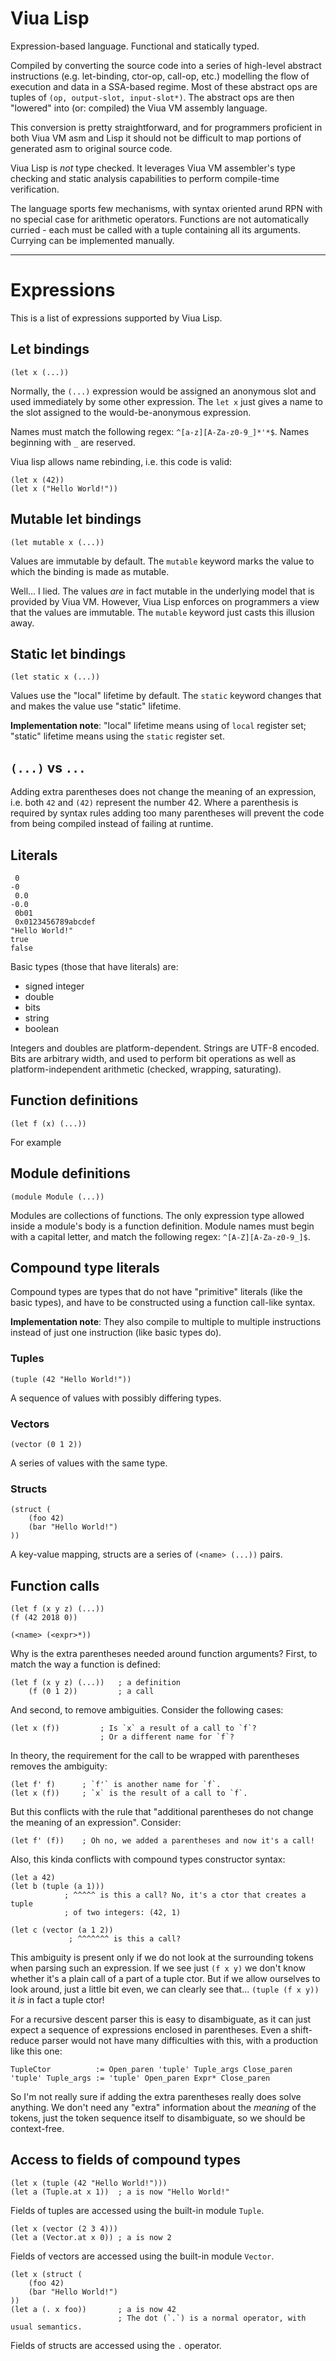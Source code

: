 # Viua Lisp

Expression-based language.
Functional and statically typed.

Compiled by converting the source code into a series of high-level
abstract instructions (e.g. let-binding, ctor-op, call-op, etc.)
modelling the flow of execution and data in a SSA-based regime.
Most of these abstract ops are tuples of `(op, output-slot, input-slot*)`.
The abstract ops are then "lowered" into (or: compiled) the Viua VM
assembly language.

This conversion is pretty straightforward, and for programmers
proficient in both Viua VM asm and Lisp it should not be difficult
to map portions of generated asm to original source code.

Viua Lisp is *not* type checked.
It leverages Viua VM assembler's type checking and static analysis
capabilities to perform compile-time verification.

The language sports few mechanisms, with syntax oriented arund RPN
with no special case for arithmetic operators. Functions are not
automatically curried - each must be called with a tuple containing
all its arguments. Currying can be implemented manually.

----

# Expressions

This is a list of expressions supported by Viua Lisp.

## Let bindings

    (let x (...))
    
Normally, the `(...)` expression would be assigned an anonymous slot and
used immediately by some other expression. The `let x` just gives a
name to the slot assigned to the would-be-anonymous expression.

Names must match the following regex: `^[a-z][A-Za-z0-9_]*'*$`. Names
beginning with `_` are reserved.

Viua lisp allows name rebinding, i.e. this code is valid:

    (let x (42))
    (let x ("Hello World!"))
    
## Mutable let bindings

    (let mutable x (...))
    
Values are immutable by default. The `mutable` keyword marks the value
to which the binding is made as mutable.

Well... I lied. The values *are* in fact mutable in the underlying model
that is provided by Viua VM. However, Viua Lisp enforces on programmers a
view that the values are immutable. The `mutable` keyword just casts this
illusion away.

## Static let bindings

    (let static x (...))
    
Values use the "local" lifetime by default. The `static` keyword changes
that and makes the value use "static" lifetime.

**Implementation note**: "local" lifetime means using of `local` register
set; "static" lifetime means using the `static` register set.

## `(...)` vs `...`

Adding extra parentheses does not change the meaning of an expression, i.e.
both `42` and `(42)` represent the number 42.
Where a parenthesis is required by syntax rules adding too many parentheses
will prevent the code from being compiled instead of failing at runtime.

## Literals

     0
    -0
     0.0
    -0.0
     0b01
     0x0123456789abcdef
    "Hello World!"
    true
    false

Basic types (those that have literals) are:

- signed integer
- double
- bits
- string
- boolean

Integers and doubles are platform-dependent.
Strings are UTF-8 encoded.
Bits are arbitrary width, and used to perform bit operations as well
as platform-independent arithmetic (checked, wrapping, saturating).

## Function definitions

    (let f (x) (...))
    
For example

## Module definitions

    (module Module (...))
    
Modules are collections of functions.
The only expression type allowed inside a module's body is a function definition.
Module names must begin with a capital letter, and match the following regex: `^[A-Z][A-Za-z0-9_]$`.

## Compound type literals

Compound types are types that do not have "primitive" literals (like
the basic types), and have to be constructed using a function call-like
syntax.

**Implementation note**: They also compile to multiple to multiple
instructions instead of just one instruction (like basic types do).

### Tuples

    (tuple (42 "Hello World!"))

A sequence of values with possibly differing types.

### Vectors

    (vector (0 1 2))

A series of values with the same type.

### Structs

    (struct (
        (foo 42)
        (bar "Hello World!")
    ))

A key-value mapping, structs are a series of `(<name> (...))` pairs.

## Function calls

    (let f (x y z) (...))
    (f (42 2018 0))
    
    (<name> (<expr>*))

Why is the extra parentheses needed around function arguments?
First, to match the way a function is defined:

    (let f (x y z) (...))   ; a definition
        (f (0 1 2))         ; a call

And second, to remove ambiguities. Consider the following cases:

    (let x (f))         ; Is `x` a result of a call to `f`?
                        ; Or a different name for `f`?

In theory, the requirement for the call to be wrapped with parentheses
removes the ambiguity:

    (let f' f)      ; `f'` is another name for `f`.
    (let x (f))     ; `x` is the result of a call to `f`.
    
But this conflicts with the rule that "additional parentheses do not change
the meaning of an expression". Consider:

    (let f' (f))    ; Oh no, we added a parentheses and now it's a call!

Also, this kinda conflicts with compound types constructor syntax:

    (let a 42)
    (let b (tuple (a 1)))
                ; ^^^^^ is this a call? No, it's a ctor that creates a tuple
                ; of two integers: (42, 1)
    
    (let c (vector (a 1 2))
                 ; ^^^^^^^ is this a call?

This ambiguity is present only if we do not look at the surrounding tokens
when parsing such an expression. If we see just `(f x y)` we don't know whether
it's a plain call of a part of a tuple ctor. But if we allow ourselves to look
around, just a little bit even, we can clearly see that... `(tuple (f x y))` it
*is* in fact a tuple ctor!

For a recursive descent parser this is easy to disambiguate, as it can just expect
a sequence of expressions enclosed in parentheses. Even a shift-reduce parser would
not have many difficulties with this, with a production like this one:

    TupleCtor          := Open_paren 'tuple' Tuple_args Close_paren
    'tuple' Tuple_args := 'tuple' Open_paren Expr* Close_paren

So I'm not really sure if adding the extra parentheses really does solve anything.
We don't need any "extra" information about the *meaning* of the tokens, just the
token sequence itself to disambiguate, so we should be context-free.

## Access to fields of compound types

    (let x (tuple (42 "Hello World!")))
    (let a (Tuple.at x 1))  ; a is now "Hello World!"

Fields of tuples are accessed using the built-in module `Tuple`.

    (let x (vector (2 3 4)))
    (let a (Vector.at x 0)) ; a is now 2

Fields of vectors are accessed using the built-in module `Vector`.

    (let x (struct (
        (foo 42)
        (bar "Hello World!")
    ))
    (let a (. x foo))       ; a is now 42
                            ; The dot (`.`) is a normal operator, with usual semantics.

Fields of structs are accessed using the `.` operator.